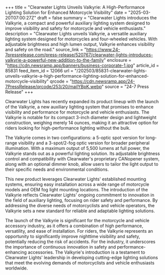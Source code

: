 +++
title = "Clearwater Lights Unveils Valkyrie: A High-Performance Lighting Solution for Enhanced Motorcycle Visibility"
date = "2025-03-20T07:00:27Z"
draft = false
summary = "Clearwater Lights introduces the Valkyrie, a compact and powerful auxiliary lighting system designed to improve visibility and safety for motorcycle and vehicle enthusiasts."
description = "Clearwater Lights unveils Valkyrie, a versatile auxiliary lighting system designed for motorcycles and four-wheeled vehicles. With adjustable brightness and high lumen output, Valkyrie enhances visibility and safety on the road."
source_link = "https://www.24-7pressrelease.com/press-release/520767/clearwater-lights-introduces-valkyrie-a-powerful-new-addition-to-the-family"
enclosure = "https://cdn.newsramp.app/banners/business-corporate-1.jpg"
article_id = 85831
feed_item_id = 12066
url = "/202503/85831-clearwater-lights-unveils-valkyrie-a-high-performance-lighting-solution-for-enhanced-motorcycle-visibility"
qrcode = "https://cdn.newsramp.app/24-7PressRelease/qrcode/253/20/mailYBpK.webp"
source = "24-7 Press Release"
+++

<p>Clearwater Lights has recently expanded its product lineup with the launch of the Valkyrie, a new auxiliary lighting system that promises to enhance visibility and performance for motorcycle and vehicle enthusiasts. The Valkyrie is notable for its compact 3-inch diameter design and lightweight construction, weighing merely 14 ounces, making it an attractive option for riders looking for high-performance lighting without the bulk.</p><p>The Valkyrie comes in two configurations: a 5-optic spot version for long-range visibility and a 3-spot/2-fog optic version for broader peripheral illumination. With a maximum output of 5,500 lumens at full power, the Valkyrie stands out as a powerful lighting solution. Its adjustable brightness control and compatibility with Clearwater's proprietary CANopener system, along with an optional dimmer knob, allow users to tailor the light output to their specific needs and environmental conditions.</p><p>This new product leverages Clearwater Lights' established mounting systems, ensuring easy installation across a wide range of motorcycle models and OEM fog light mounting locations. The introduction of the Valkyrie reflects Clearwater Lights' ongoing commitment to innovation in the field of auxiliary lighting, focusing on rider safety and performance. By addressing the diverse needs of motorcyclists and vehicle operators, the Valkyrie sets a new standard for reliable and adaptable lighting solutions.</p><p>The launch of the Valkyrie is significant for the motorcycle and vehicle accessory industry, as it offers a combination of high performance, versatility, and ease of installation. For riders, the Valkyrie represents an opportunity to significantly improve nighttime visibility and safety, potentially reducing the risk of accidents. For the industry, it underscores the importance of continuous innovation in safety and performance-enhancing accessories. The Valkyrie's introduction is a testament to Clearwater Lights' leadership in developing cutting-edge lighting solutions that meet the evolving demands of motorcyclists and vehicle enthusiasts worldwide.</p>